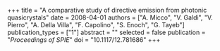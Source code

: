 +++
title = "A comparative study of directive emission from photonic quasicrystals"
date = 2008-04-01
authors = ["A. Micco", "V. Galdi", "V. Pierro", "A. Della Villa", "F. Capolino", "S. Enoch", "G. Tayeb"]
publication_types = ["1"]
abstract = ""
selected = false
publication = "*Proceedings of SPIE*"
doi = "10.1117/12.781686"
+++

